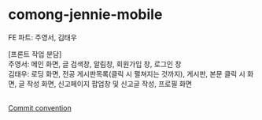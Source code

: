 # comong-jennie-mobile

FE 파트: 주영서, 김태우<br>

[프론트 작업 분담]<br>
주영서: 메인 화면, 글 검색창, 알림창, 회원가입 창, 로그인 창<br>
김태우: 로딩 화면, 전공 게시판목록(클릭 시 펼쳐지는 것까지), 게시판, 본문 클릭 시 화면, 글 작성 화면, 신고페이지 팝업창 및 신고글 작성, 프로필 화면<br><br>

[Commit convention](https://velog.io/@shin6403/Git-git-%EC%BB%A4%EB%B0%8B-%EC%BB%A8%EB%B2%A4%EC%85%98-%EC%84%A4%EC%A0%95%ED%95%98%EA%B8%B0)
